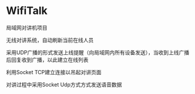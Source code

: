 # WifiTalk
局域网对讲机项目


无线对讲系统，自动刷新当前在线人员

采用UDP广播的形式发送上线提醒（向局域网内所有设备发送），当收到上线广播后回复收到广播，以此建立在线列表

利用Socket TCP建立连接以吊起对讲页面

对讲过程中采用Socket Udp方式方式发送语音数据
